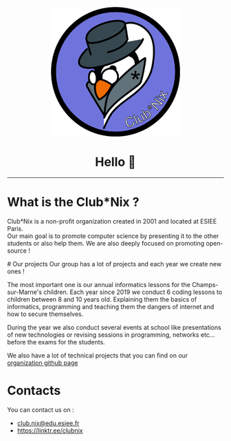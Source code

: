 <div align="center">
  <img src="assets/logo.png" height="300" width="300">
  <h1 align="center">Hello 👋</h1>
</div>

---

# What is the Club\*Nix ?
Club\*Nix is a non-profit organization created in 2001 and located at ESIEE Paris. <br>
Our main goal is to promote computer science by presenting it to the other students or also help them. We are also deeply focused on promoting open-source !

# Our projects
Our group has a lot of projects and each year we create new ones !

The most important one is our annual informatics lessons for the Champs-sur-Marne's children. Each year since 2019 we conduct 6 coding lessons to children between 8 and 10 years old. Explaining them the basics of informatics, programming and teaching them the dangers of internet and how to secure themselves.

During the year we also conduct several events at school like presentations of new technologies or revising sessions in programming, networks etc... before the exams for the students.

We also have a lot of technical projects that you can find on our [organization github page](https://github.com/ClubNix/)

# Contacts

You can contact us on :
- club.nix@edu.esiee.fr
- https://linktr.ee/clubnix



<!--
**Club-Nix/Club-Nix** is a ✨ _special_ ✨ repository because its `README.md` (this file) appears on your GitHub profile.

Here are some ideas to get you started:

- 🔭 I’m currently working on ...
- 🌱 I’m currently learning ...
- 👯 I’m looking to collaborate on ...
- 🤔 I’m looking for help with ...
- 💬 Ask me about ...
- 📫 How to reach me: ...
- 😄 Pronouns: ...
- ⚡ Fun fact: ...
-->
